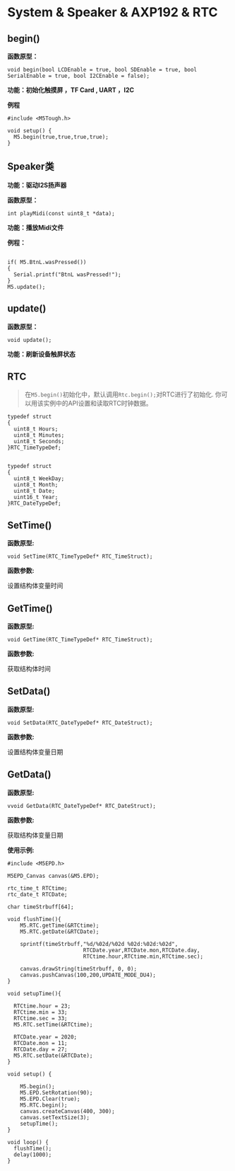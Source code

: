 # System & Speaker & AXP192 & RTC

## begin()

**函数原型：**

`void begin(bool LCDEnable = true, bool SDEnable = true, bool SerialEnable = true, bool I2CEnable = false);`

**功能：初始化触摸屏 ，TF Card , UART ，I2C**

**例程**

```arduino
#include <M5Tough.h>

void setup() {
  M5.begin(true,true,true,true);
}
```

## Speaker类

**功能：驱动I2S扬声器**

**函数原型：**

`int playMidi(const uint8_t *data);`

**功能：播放Midi文件**


**例程：**

```arduino

if( M5.BtnL.wasPressed())
{
  Serial.printf("BtnL wasPressed!");
}
M5.update();

```

## update()

**函数原型：**

`void update();`

**功能：刷新设备触屏状态**


## RTC

>在`M5.begin()`初始化中，默认调用`Rtc.begin();`对RTC进行了初始化. 你可以用该实例中的API设置和读取RTC时钟数据。

```
typedef struct
{
  uint8_t Hours;
  uint8_t Minutes;
  uint8_t Seconds;
}RTC_TimeTypeDef;


typedef struct
{
  uint8_t WeekDay;
  uint8_t Month;
  uint8_t Date;
  uint16_t Year;
}RTC_DateTypeDef;

```

## SetTime()

**函数原型:**

`void SetTime(RTC_TimeTypeDef* RTC_TimeStruct);`

**函数参数:**

设置结构体变量时间

## GetTime()

**函数原型:**

`void GetTime(RTC_TimeTypeDef* RTC_TimeStruct);`

**函数参数:**

获取结构体时间

## SetData()

**函数原型:**

`void SetData(RTC_DateTypeDef* RTC_DateStruct);`

**函数参数:**

设置结构体变量日期

## GetData()

**函数原型:**

`vvoid GetData(RTC_DateTypeDef* RTC_DateStruct); `

**函数参数:**

获取结构体变量日期

**使用示例:**


```
#include <M5EPD.h>

M5EPD_Canvas canvas(&M5.EPD);

rtc_time_t RTCtime;
rtc_date_t RTCDate;

char timeStrbuff[64];

void flushTime(){
    M5.RTC.getTime(&RTCtime);
    M5.RTC.getDate(&RTCDate);
    
    sprintf(timeStrbuff,"%d/%02d/%02d %02d:%02d:%02d",
                        RTCDate.year,RTCDate.mon,RTCDate.day,
                        RTCtime.hour,RTCtime.min,RTCtime.sec);
                                         
    canvas.drawString(timeStrbuff, 0, 0);
    canvas.pushCanvas(100,200,UPDATE_MODE_DU4);
}

void setupTime(){
  
  RTCtime.hour = 23;
  RTCtime.min = 33;
  RTCtime.sec = 33;
  M5.RTC.setTime(&RTCtime);
  
  RTCDate.year = 2020;  
  RTCDate.mon = 11;
  RTCDate.day = 27;
  M5.RTC.setDate(&RTCDate);
}

void setup() {

    M5.begin();
    M5.EPD.SetRotation(90);
    M5.EPD.Clear(true);
    M5.RTC.begin();
    canvas.createCanvas(400, 300);
    canvas.setTextSize(3);
    setupTime();
}

void loop() {
  flushTime();
  delay(1000);
}
```

